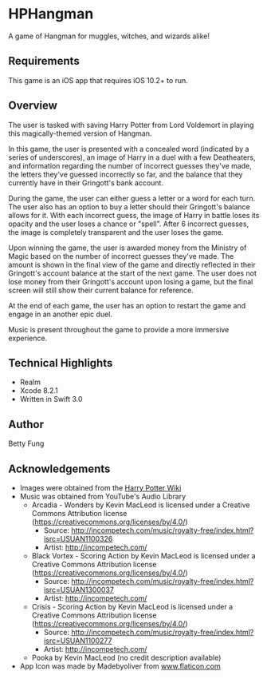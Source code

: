 # HPHangman
A game of Hangman for muggles, witches, and wizards alike!

## Requirements
This game is an iOS app that requires iOS 10.2+ to run. 

## Overview
The user is tasked with saving Harry Potter from Lord Voldemort in playing this magically-themed version of Hangman. 

In this game, the user is presented with a concealed word (indicated by a series of underscores), an image of Harry in a duel with a few Deatheaters, and information regarding the number of incorrect guesses they've made, the letters they've guessed incorrectly so far, and the balance that they currently have in their Gringott's bank account. 

During the game, the user can either guess a letter or a word for each turn. The user also has an option to buy a letter should their Gringott's balance allows for it. With each incorrect guess, the image of Harry in battle loses its opacity and the user loses a chance or "spell". After 6 incorrect guesses, the image is completely transparent and the user loses the game. 

Upon winning the game, the user is awarded money from the Ministry of Magic based on the number of incorrect guesses they've made. The amount is shown in the final view of the game and directly reflected in their Gringott's account balance at the start of the next game. The user does not lose money from their Gringott's account upon losing a game, but the final screen will still show their current balance for reference. 

At the end of each game, the user has an option to restart the game and engage in an another epic duel. 

Music is present throughout the game to provide a more immersive experience.

## Technical Highlights
* Realm 
* Xcode 8.2.1 
* Written in Swift 3.0 

## Author
Betty Fung

## Acknowledgements
* Images were obtained from the [Harry Potter Wiki](http://harrypotter.wikia.com/wiki/Main_Page)
* Music was obtained from YouTube's Audio Library 
  * Arcadia - Wonders by Kevin MacLeod is licensed under a Creative Commons Attribution license (https://creativecommons.org/licenses/by/4.0/)
    * Source: http://incompetech.com/music/royalty-free/index.html?isrc=USUAN1100326
    * Artist: http://incompetech.com/
  * Black Vortex - Scoring Action by Kevin MacLeod is licensed under a Creative Commons Attribution license (https://creativecommons.org/licenses/by/4.0/)
    * Source: http://incompetech.com/music/royalty-free/index.html?isrc=USUAN1300037
    * Artist: http://incompetech.com/
  * Crisis - Scoring Action by Kevin MacLeod is licensed under a Creative Commons Attribution license (https://creativecommons.org/licenses/by/4.0/)
    * Source: http://incompetech.com/music/royalty-free/index.html?isrc=USUAN1100277
    * Artist: http://incompetech.com/
  * Pooka by Kevin MacLeod (no credit description available) 
* App Icon was made by Madebyoliver from www.flaticon.com 
